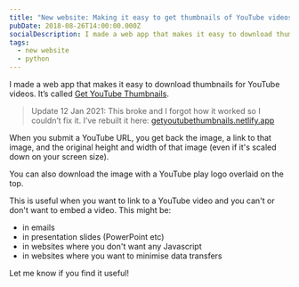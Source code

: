 ```yaml
---
title: "New website: Making it easy to get thumbnails of YouTube videos"
pubDate: 2018-08-26T14:00:00.000Z
socialDescription: I made a web app that makes it easy to download thumbnails for YouTube videos
tags:
  - new website
  - python
---
```


I made a web app that makes it easy to download thumbnails for YouTube videos. It’s called [Get YouTube Thumbnails](https://youtubethumbnails.pythonanywhere.com).

> Update 12 Jan 2021: This broke and I forgot how it worked so I couldn’t fix it. I’ve rebuilt it here: <a href="https://getyoutubethumbnails.netlify.app">getyoutubethumbnails.netlify.app</a>

When you submit a YouTube URL, you get back the image, a link to that image, and the original height and width of that image (even if it's scaled down on your screen size).

You can also download the image with a YouTube play logo overlaid on the top.

This is useful when you want to link to a YouTube video and you can't or don't want to embed a video. This might be:

- in emails
- in presentation slides (PowerPoint etc)
- in websites where you don't want any Javascript
- in websites where you want to minimise data transfers

Let me know if you find it useful!
